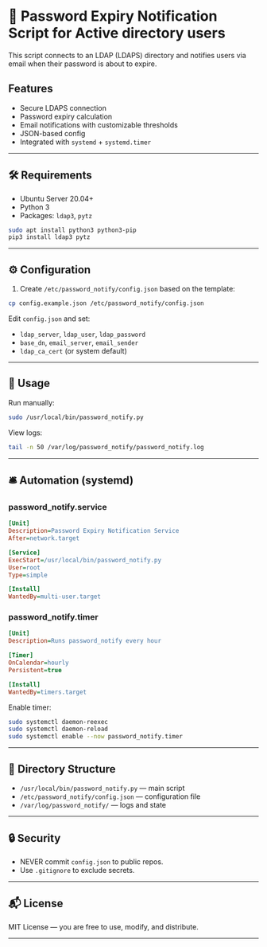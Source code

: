 # 🔐 Password Expiry Notification Script for Active directory users

This script connects to an LDAP (LDAPS) directory and notifies users via email when their password is about to expire.

## Features

- Secure LDAPS connection
- Password expiry calculation
- Email notifications with customizable thresholds
- JSON-based config
- Integrated with `systemd` + `systemd.timer`

---

## 🛠 Requirements

- Ubuntu Server 20.04+
- Python 3
- Packages: `ldap3`, `pytz`

```bash
sudo apt install python3 python3-pip
pip3 install ldap3 pytz
```

---

## ⚙ Configuration

1. Create `/etc/password_notify/config.json` based on the template:

```bash
cp config.example.json /etc/password_notify/config.json
```

Edit `config.json` and set:

- `ldap_server`, `ldap_user`, `ldap_password`
- `base_dn`, `email_server`, `email_sender`
- `ldap_ca_cert` (or system default)

---

## 🚀 Usage

Run manually:

```bash
sudo /usr/local/bin/password_notify.py
```

View logs:

```bash
tail -n 50 /var/log/password_notify/password_notify.log
```

---

## 🛎️ Automation (systemd)

### password_notify.service

```ini
[Unit]
Description=Password Expiry Notification Service
After=network.target

[Service]
ExecStart=/usr/local/bin/password_notify.py
User=root
Type=simple

[Install]
WantedBy=multi-user.target
```

### password_notify.timer

```ini
[Unit]
Description=Runs password_notify every hour

[Timer]
OnCalendar=hourly
Persistent=true

[Install]
WantedBy=timers.target
```

Enable timer:

```bash
sudo systemctl daemon-reexec
sudo systemctl daemon-reload
sudo systemctl enable --now password_notify.timer
```

---

## 📁 Directory Structure

- `/usr/local/bin/password_notify.py` — main script
- `/etc/password_notify/config.json` — configuration file
- `/var/log/password_notify/` — logs and state

---

## 🔒 Security

- NEVER commit `config.json` to public repos.
- Use `.gitignore` to exclude secrets.

---

## 📬 License

MIT License — you are free to use, modify, and distribute.

---
